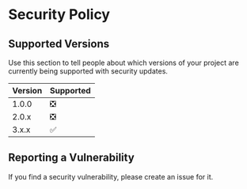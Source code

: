 # Security Policy

## Supported Versions

Use this section to tell people about which versions of your project are
currently being supported with security updates.

| Version | Supported          |
| ------- | ------------------ |
| 1.0.0   | ❎ |
| 2.0.x   | ❎ |
| 3.x.x   | ✅ |


## Reporting a Vulnerability

If you find a security vulnerability, please create an issue for it.
